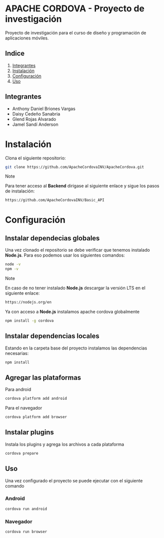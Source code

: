 # APACHE CORDOVA - Proyecto de investigación
Proyecto de investigación para el curso de diseño y programación de aplicaciones móviles.

## Indice
1. [Integrantes](#integrantes)
2. [Instalación](#instalación)
3. [Configuración](#configuración) 
4. [Uso](#uso)

## Integrantes
* Anthony Daniel Briones Vargas
* Daisy Cedeño Sanabria
* Glend Rojas Alvarado
* Jamel Sandí Anderson

# Instalación
Clona el siguiente repositorio:
```bash
git clone https://github.com/ApacheCordovaINV/ApacheCordova.git
```
> [!NOTE]
>Para tener acceso al **Backend** dirigase al siguiente enlace y sigue los pasos de instalación:
```bash
https://github.com/ApacheCordovaINV/Basic_API
```

# Configuración
## Instalar dependecias globales
Una vez clonado el repositorio se debe verificar que tenemos instalado **Node.js**.
Para eso podemos usar los siguientes comandos:
```bash
node -v
npm -v
```
>[!NOTE]
>En caso de no tener instalado **Node.js** descargar la versión LTS en el siguiente enlace:
```bash
https://nodejs.org/en
```
Ya con acceso a **Node.js** instalamos apache cordova globalmente
```bash
npm install -g cordova
```
## Instalar dependencias locales
Estando en la carpeta base del proyecto instalamos las dependencias necesarias:
```bash
npm install
```
## Agregar las plataformas
Para android
```bash
cordova platform add android
```
Para el navegador
```bash
cordova platform add browser
```
## Instalar plugins
Instala los plugins y agrega los archivos a cada plataforma
```bash
cordova prepare
```


## Uso
Una vez configurado el proyecto se puede ejecutar con el siguiente comando

### Android
```bash
cordova run android
```

### Navegador
```bash
cordova run browser
```